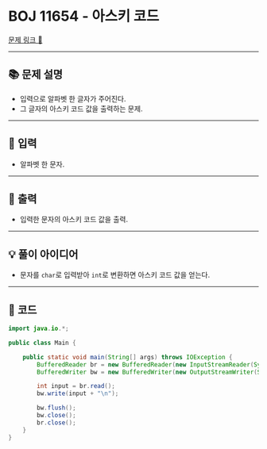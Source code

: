 # BOJ 11654 - 아스키 코드

[문제 링크 🔗](https://www.acmicpc.net/problem/11654)

---

## 📚 문제 설명
- 입력으로 알파벳 한 글자가 주어진다.
- 그 글자의 아스키 코드 값을 출력하는 문제.

---

## 📝 입력
- 알파벳 한 문자.

---

## 📝 출력
- 입력한 문자의 아스키 코드 값을 출력.

---

## 💡 풀이 아이디어
- 문자를 `char`로 입력받아 `int`로 변환하면 아스키 코드 값을 얻는다.

---

## 📝 코드

```java
import java.io.*;

public class Main {

    public static void main(String[] args) throws IOException {
        BufferedReader br = new BufferedReader(new InputStreamReader(System.in));
        BufferedWriter bw = new BufferedWriter(new OutputStreamWriter(System.out));

        int input = br.read();
        bw.write(input + "\n");

        bw.flush();
        bw.close();
        br.close();
    }
}
```
